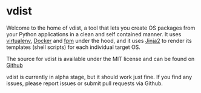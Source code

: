 # vdist

Welcome to the home of vdist, a tool that lets you create OS packages from your Python applications in a clean and self contained manner. It uses [virtualenv](https://virtualenv.pypa.io/en/latest/), [Docker](https://www.docker.com/) and [fpm](https://github.com/jordansissel/fpm) under the hood, and it uses [Jinja2](http://jinja.pocoo.org/docs/dev/) to render its templates (shell scripts) for each individual target OS.

The source for vdist is available under the MIT license and can be found on [Github](https://github.com/objectified/vdist)

vdist is currently in alpha stage, but it should work just fine. If you find any issues, please report issues or submit pull requests via Github.
